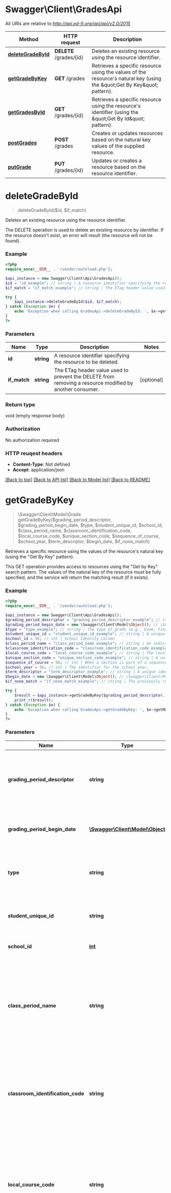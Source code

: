# Swagger\Client\GradesApi

All URIs are relative to *http://api.ed-fi.org/api/api/v2.0/2015*

Method | HTTP request | Description
------------- | ------------- | -------------
[**deleteGradeById**](GradesApi.md#deleteGradeById) | **DELETE** /grades/{id} | Deletes an existing resource using the resource identifier.
[**getGradeByKey**](GradesApi.md#getGradeByKey) | **GET** /grades | Retrieves a specific resource using the values of the resource&#39;s natural key (using the \&quot;Get By Key\&quot; pattern).
[**getGradesById**](GradesApi.md#getGradesById) | **GET** /grades/{id} | Retrieves a specific resource using the resource&#39;s identifier (using the \&quot;Get By Id\&quot; pattern).
[**postGrades**](GradesApi.md#postGrades) | **POST** /grades | Creates or updates resources based on the natural key values of the supplied resource.
[**putGrade**](GradesApi.md#putGrade) | **PUT** /grades/{id} | Updates or creates a resource based on the resource identifier.


# **deleteGradeById**
> deleteGradeById($id, $if_match)

Deletes an existing resource using the resource identifier.

The DELETE operation is used to delete an existing resource by identifier.  If the resource doesn't exist, an error will result (the resource will not be found).

### Example 
```php
<?php
require_once(__DIR__ . '/vendor/autoload.php');

$api_instance = new Swagger\Client\Api\GradesApi();
$id = "id_example"; // string | A resource identifier specifying the resource to be deleted.
$if_match = "if_match_example"; // string | The ETag header value used to prevent the DELETE from removing a resource modified by another consumer.

try { 
    $api_instance->deleteGradeById($id, $if_match);
} catch (Exception $e) {
    echo 'Exception when calling GradesApi->deleteGradeById: ', $e->getMessage(), "\n";
}
?>
```

### Parameters

Name | Type | Description  | Notes
------------- | ------------- | ------------- | -------------
 **id** | **string**| A resource identifier specifying the resource to be deleted. | 
 **if_match** | **string**| The ETag header value used to prevent the DELETE from removing a resource modified by another consumer. | [optional] 

### Return type

void (empty response body)

### Authorization

No authorization required

### HTTP reuqest headers

 - **Content-Type**: Not defined
 - **Accept**: application/json

[[Back to top]](#) [[Back to API list]](../README.md#documentation-for-api-endpoints) [[Back to Model list]](../README.md#documentation-for-models) [[Back to README]](../README.md)

# **getGradeByKey**
> \Swagger\Client\Model\Grade getGradeByKey($grading_period_descriptor, $grading_period_begin_date, $type, $student_unique_id, $school_id, $class_period_name, $classroom_identification_code, $local_course_code, $unique_section_code, $sequence_of_course, $school_year, $term_descriptor, $begin_date, $if_none_match)

Retrieves a specific resource using the values of the resource's natural key (using the \"Get By Key\" pattern).

This GET operation provides access to resources using the \"Get by Key\" search pattern. The values of the natural key of the resource must be fully specified, and the service will return the matching result (if it exists).

### Example 
```php
<?php
require_once(__DIR__ . '/vendor/autoload.php');

$api_instance = new Swagger\Client\Api\GradesApi();
$grading_period_descriptor = "grading_period_descriptor_example"; // string | The name of the grading period during the school year in which the grade is offered (e.g., 1st cycle, 1st semester)
$grading_period_begin_date = new \Swagger\Client\Model\Object(); // \Swagger\Client\Model\Object | Month, day, and year of the first day of the grading period.
$type = "type_example"; // string | The type of grade (e.g., Exam, Final, Grading Period, Progress Report)
$student_unique_id = "student_unique_id_example"; // string | A unique alpha-numeric code assigned to a student.
$school_id = 56; // int | School Identity Column  
$class_period_name = "class_period_name_example"; // string | An indication of the portion of a typical daily session in which students receive instruction in a specified subject (e.g., morning, sixth period, block period or AB schedules).  =
$classroom_identification_code = "classroom_identification_code_example"; // string | A unique number or alphanumeric code assigned to a room by a school, school system, state, or other agency or entity.
$local_course_code = "local_course_code_example"; // string | The local code assigned by the LEA or Campus that identifies the organization of subject matter and related learning experiences provided for the instruction of students.
$unique_section_code = "unique_section_code_example"; // string | A unique identifier for the section, that is defined for a campus by the classroom, the subjects taught, and the instructors that are assigned.  NEDM: Unique Course Code
$sequence_of_course = 56; // int | When a section is part of a sequence of parts for a course, the number if the sequence.  If the course has only onle part, the value of this section attribute should be 1.
$school_year = 56; // int | The identifier for the school year.
$term_descriptor = "term_descriptor_example"; // string | A unique identifier used as Primary Key, not derived from business logic, when acting as Foreign Key, references the parent table.
$begin_date = new \Swagger\Client\Model\Object(); // \Swagger\Client\Model\Object | Month, day, and year of the Student's entry or assignment to the Section.
$if_none_match = "if_none_match_example"; // string | The previously returned ETag header value, used here to prevent the unnecessary data transfer of an unchanged resource.

try { 
    $result = $api_instance->getGradeByKey($grading_period_descriptor, $grading_period_begin_date, $type, $student_unique_id, $school_id, $class_period_name, $classroom_identification_code, $local_course_code, $unique_section_code, $sequence_of_course, $school_year, $term_descriptor, $begin_date, $if_none_match);
    print_r($result);
} catch (Exception $e) {
    echo 'Exception when calling GradesApi->getGradeByKey: ', $e->getMessage(), "\n";
}
?>
```

### Parameters

Name | Type | Description  | Notes
------------- | ------------- | ------------- | -------------
 **grading_period_descriptor** | **string**| The name of the grading period during the school year in which the grade is offered (e.g., 1st cycle, 1st semester) | 
 **grading_period_begin_date** | [**\Swagger\Client\Model\Object**](.md)| Month, day, and year of the first day of the grading period. | 
 **type** | **string**| The type of grade (e.g., Exam, Final, Grading Period, Progress Report) | 
 **student_unique_id** | **string**| A unique alpha-numeric code assigned to a student. | 
 **school_id** | [**int**](.md)| School Identity Column   | 
 **class_period_name** | **string**| An indication of the portion of a typical daily session in which students receive instruction in a specified subject (e.g., morning, sixth period, block period or AB schedules).  = | 
 **classroom_identification_code** | **string**| A unique number or alphanumeric code assigned to a room by a school, school system, state, or other agency or entity. | 
 **local_course_code** | **string**| The local code assigned by the LEA or Campus that identifies the organization of subject matter and related learning experiences provided for the instruction of students. | 
 **unique_section_code** | **string**| A unique identifier for the section, that is defined for a campus by the classroom, the subjects taught, and the instructors that are assigned.  NEDM: Unique Course Code | 
 **sequence_of_course** | [**int**](.md)| When a section is part of a sequence of parts for a course, the number if the sequence.  If the course has only onle part, the value of this section attribute should be 1. | 
 **school_year** | [**int**](.md)| The identifier for the school year. | 
 **term_descriptor** | **string**| A unique identifier used as Primary Key, not derived from business logic, when acting as Foreign Key, references the parent table. | 
 **begin_date** | [**\Swagger\Client\Model\Object**](.md)| Month, day, and year of the Student&#39;s entry or assignment to the Section. | 
 **if_none_match** | **string**| The previously returned ETag header value, used here to prevent the unnecessary data transfer of an unchanged resource. | [optional] 

### Return type

[**\Swagger\Client\Model\Grade**](Grade.md)

### Authorization

No authorization required

### HTTP reuqest headers

 - **Content-Type**: Not defined
 - **Accept**: application/json

[[Back to top]](#) [[Back to API list]](../README.md#documentation-for-api-endpoints) [[Back to Model list]](../README.md#documentation-for-models) [[Back to README]](../README.md)

# **getGradesById**
> \Swagger\Client\Model\Grade getGradesById($id, $if_none_match)

Retrieves a specific resource using the resource's identifier (using the \"Get By Id\" pattern).

This GET operation retrieves a resource by the specified resource identifier.

### Example 
```php
<?php
require_once(__DIR__ . '/vendor/autoload.php');

$api_instance = new Swagger\Client\Api\GradesApi();
$id = "id_example"; // string | A resource identifier specifying the resource to be retrieved.
$if_none_match = "if_none_match_example"; // string | The previously returned ETag header value, used here to prevent the unnecessary data transfer of an unchanged resource.

try { 
    $result = $api_instance->getGradesById($id, $if_none_match);
    print_r($result);
} catch (Exception $e) {
    echo 'Exception when calling GradesApi->getGradesById: ', $e->getMessage(), "\n";
}
?>
```

### Parameters

Name | Type | Description  | Notes
------------- | ------------- | ------------- | -------------
 **id** | **string**| A resource identifier specifying the resource to be retrieved. | 
 **if_none_match** | **string**| The previously returned ETag header value, used here to prevent the unnecessary data transfer of an unchanged resource. | [optional] 

### Return type

[**\Swagger\Client\Model\Grade**](Grade.md)

### Authorization

No authorization required

### HTTP reuqest headers

 - **Content-Type**: Not defined
 - **Accept**: application/json

[[Back to top]](#) [[Back to API list]](../README.md#documentation-for-api-endpoints) [[Back to Model list]](../README.md#documentation-for-models) [[Back to README]](../README.md)

# **postGrades**
> postGrades($grade)

Creates or updates resources based on the natural key values of the supplied resource.

The POST operation can be used to create or update resources. In database terms, this is often referred to as an \"upsert\" operation (insert + update).  Clients should NOT include the resource \"id\" in the JSON body because it will result in an error (you must use a PUT operation to update a resource by \"id\"). The web service will identify whether the resource already exists based on the natural key values provided, and update or create the resource appropriately.

### Example 
```php
<?php
require_once(__DIR__ . '/vendor/autoload.php');

$api_instance = new Swagger\Client\Api\GradesApi();
$grade = new \Swagger\Client\Model\Grade(); // \Swagger\Client\Model\Grade | The JSON representation of the \"grade\" resource to be created or updated.

try { 
    $api_instance->postGrades($grade);
} catch (Exception $e) {
    echo 'Exception when calling GradesApi->postGrades: ', $e->getMessage(), "\n";
}
?>
```

### Parameters

Name | Type | Description  | Notes
------------- | ------------- | ------------- | -------------
 **grade** | [**\Swagger\Client\Model\Grade**](\Swagger\Client\Model\Grade.md)| The JSON representation of the \&quot;grade\&quot; resource to be created or updated. | 

### Return type

void (empty response body)

### Authorization

No authorization required

### HTTP reuqest headers

 - **Content-Type**: Not defined
 - **Accept**: application/json

[[Back to top]](#) [[Back to API list]](../README.md#documentation-for-api-endpoints) [[Back to Model list]](../README.md#documentation-for-models) [[Back to README]](../README.md)

# **putGrade**
> putGrade($id, $grade, $if_match)

Updates or creates a resource based on the resource identifier.

The PUT operation is used to update or create a resource by identifier.  If the resource doesn't exist, the resource will be created using that identifier.  Additionally, natural key values cannot be changed using this operation, and will not be modified in the database.  If the resource \"id\" is provided in the JSON body, it will be ignored as well.

### Example 
```php
<?php
require_once(__DIR__ . '/vendor/autoload.php');

$api_instance = new Swagger\Client\Api\GradesApi();
$id = "id_example"; // string | A resource identifier specifying the resource to be updated.
$grade = new \Swagger\Client\Model\Grade(); // \Swagger\Client\Model\Grade | The JSON representation of the \"grade\" resource to be updated.
$if_match = "if_match_example"; // string | The ETag header value used to prevent the PUT from updating a resource modified by another consumer.

try { 
    $api_instance->putGrade($id, $grade, $if_match);
} catch (Exception $e) {
    echo 'Exception when calling GradesApi->putGrade: ', $e->getMessage(), "\n";
}
?>
```

### Parameters

Name | Type | Description  | Notes
------------- | ------------- | ------------- | -------------
 **id** | **string**| A resource identifier specifying the resource to be updated. | 
 **grade** | [**\Swagger\Client\Model\Grade**](\Swagger\Client\Model\Grade.md)| The JSON representation of the \&quot;grade\&quot; resource to be updated. | 
 **if_match** | **string**| The ETag header value used to prevent the PUT from updating a resource modified by another consumer. | [optional] 

### Return type

void (empty response body)

### Authorization

No authorization required

### HTTP reuqest headers

 - **Content-Type**: Not defined
 - **Accept**: application/json

[[Back to top]](#) [[Back to API list]](../README.md#documentation-for-api-endpoints) [[Back to Model list]](../README.md#documentation-for-models) [[Back to README]](../README.md)

